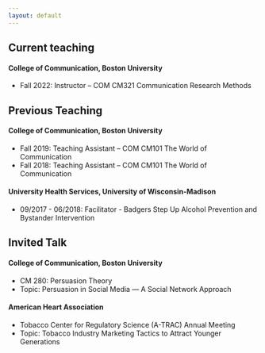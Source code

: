 ```yaml
---
layout: default
---
```


## Current teaching
#### College of Communication, Boston University
 - Fall 2022: Instructor – COM CM321 Communication Research Methods

## Previous Teaching
#### College of Communication, Boston University
 - Fall 2019: Teaching Assistant – COM CM101 The World of Communication
 - Fall 2018: Teaching Assistant – COM CM101 The World of Communication

#### University Health Services, University of Wisconsin-Madison
 - 09/2017 - 06/2018: Facilitator - Badgers Step Up Alcohol Prevention and Bystander Intervention

## Invited Talk
#### College of Communication, Boston University
- CM 280: Persuasion Theory
- Topic: Persuasion in Social Media — A Social Network Approach

#### American Heart Association
-  Tobacco Center for Regulatory Science (A-TRAC) Annual Meeting 
-  Topic: Tobacco Industry Marketing Tactics to Attract Younger Generations
